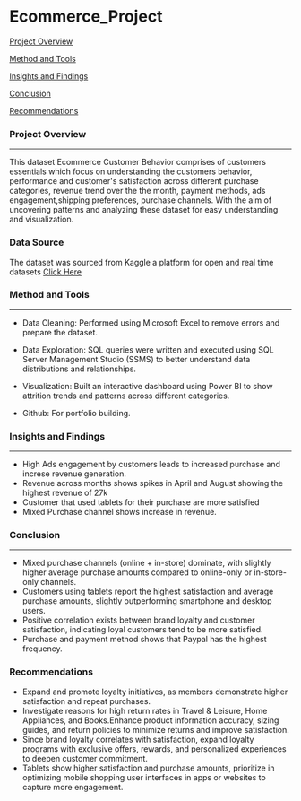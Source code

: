# Ecommerce_Project

[Project Overview](#prject-overview)

[Method and Tools](#method-and-tools)

[Insights and Findings](#insights-and-findings)

[Conclusion](#conclusion)

[Recommendations](#recommendations)



### Project Overview
---
This dataset Ecommerce Customer Behavior comprises of customers essentials which focus on understanding the customers behavior, performance and customer's satisfaction across different  purchase categories, revenue trend over the the month, payment methods, ads engagement,shipping preferences, purchase channels. 
With the aim of uncovering patterns and analyzing these dataset for easy understanding and visualization.

### Data Source
The dataset was sourced from Kaggle a platform for open and real time datasets [Click Here](https://www.kaggle.com/)

### Method and Tools
---
-  Data Cleaning: Performed using Microsoft Excel to remove errors and prepare the dataset.

- Data Exploration: SQL queries were written and executed using SQL Server Management Studio (SSMS) to better understand data distributions and relationships.

- Visualization: Built an interactive dashboard using Power BI to show attrition trends and patterns across different categories.

- Github: For portfolio building.

### Insights and Findings
---
- High Ads engagement by customers leads to increased purchase and increse revenue generation.
- Revenue across months shows spikes in April and August showing the highest revenue of 27k
- Customer that used tablets for their purchase are more satisfied
- Mixed Purchase channel shows increase in revenue.

### Conclusion
---
- Mixed purchase channels (online + in-store) dominate, with slightly higher average purchase amounts compared to online-only or in-store-only channels.
- Customers using tablets report the highest satisfaction and average purchase amounts, slightly outperforming smartphone and desktop users.
- Positive correlation exists between brand loyalty and customer satisfaction, indicating loyal customers tend to be more satisfied.
- Purchase and payment method shows that Paypal has the highest  frequency.

### Recommendations
- Expand and promote loyalty initiatives, as members demonstrate higher satisfaction and repeat purchases.
- Investigate reasons for high return rates in Travel & Leisure, Home Appliances, and Books.Enhance product information accuracy, sizing guides, and return policies to minimize returns and improve satisfaction.
- Since brand loyalty correlates with satisfaction, expand loyalty programs with exclusive offers, rewards, and personalized experiences to deepen customer commitment.
- Tablets show higher satisfaction and purchase amounts, prioritize in optimizing mobile shopping user interfaces in apps or websites to capture more engagement.



